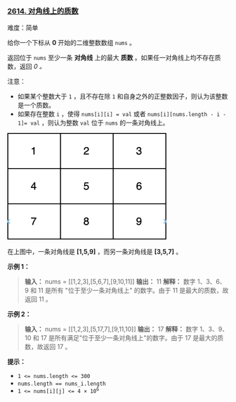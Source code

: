 ### [2614\. 对角线上的质数](https://leetcode.cn/problems/prime-in-diagonal/)

难度：简单

给你一个下标从 **0** 开始的二维整数数组 `nums` 。

返回位于 `nums` 至少一条 **对角线** 上的最大 **质数** 。如果任一对角线上均不存在质数，返回 _0 。_

注意：

- 如果某个整数大于 `1` ，且不存在除 `1` 和自身之外的正整数因子，则认为该整数是一个质数。
- 如果存在整数 `i` ，使得 `nums[i][i] = val` 或者 `nums[i][nums.length - i - 1]= val` ，则认为整数 `val` 位于 `nums` 的一条对角线上。

![](./assets/img/Question2614.png)

在上图中，一条对角线是 **[1,5,9]** ，而另一条对角线是 **[3,5,7]** 。

**示例 1：**

> **输入：** nums = \[[1,2,3],[5,6,7],[9,10,11]]
> **输出：** 11
> **解释：** 数字 1、3、6、9 和 11 是所有 "位于至少一条对角线上" 的数字。由于 11 是最大的质数，故返回 11 。

**示例 2：**

> **输入：** nums = \[[1,2,3],[5,17,7],[9,11,10]]
> **输出：** 17
> **解释：** 数字 1、3、9、10 和 17 是所有满足"位于至少一条对角线上"的数字。由于 17 是最大的质数，故返回 17 。

**提示：**

- `1 <= nums.length <= 300`
- `nums.length == nums_i.length`
- <code>1 <= nums[i][j] <= 4 &times; 10<sup>6</sup></code>

